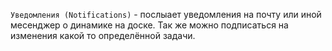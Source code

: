 `Уведомления (Notifications)` - послыает уведомления на почту или иной месенджер о динамике на доске.
Так же можно подписаться на изменения какой то определённой задачи.
